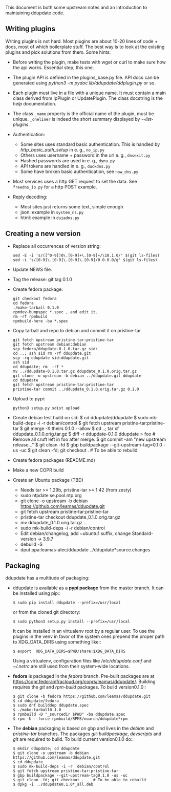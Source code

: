 This document is both some upstream notes and an introduction to
maintaining ddupdate code.

Writing plugins
---------------

Writing plugins is not hard. Most plugins are about 10-20 lines of code +
docs, most of which boilerplate stuff. The best way is to look at the
existing plugins and pick solutions from them. Some hints:

  - Before writing the plugin, make tests with wget or curl to make
    sure how the api works. Essential step, this one.

  - The plugin API is defined in the plugins\_base.py file. API docs can be
    generated using *python3 -m pydoc lib/ddupdate/ddplugin.py* or so.

  - Each plugin must live in a file with a unique name. It must contain a
    main class derived from IpPlugin or UpdatePlugin. The class docstring
    is the *help <plugin>* documentation.

  - The class ```_name``` property is the official name of the plugin, must
    be unique. ```_oneliner``` is indeed the short summary displayed by
    *--list-plugins*.

  - Authentication:
      - Some sites uses standard basic authentication. This is handled
        by *http_basic_auth_setup* in e. g., ```no_ip.py```
      - Others uses username + password in the url e. g., ```dnsexit.py```
      - Hashed passwords are used in e. g., ```dynu.py```
      - API tokens are handled in e. g., ```duckdns.py```
      - Some have broken basic authentication, see ```now_dns.py```

  - Most services uses a http GET request to set the data. See
    ```freedns_io.py``` for a http POST example.

  - Reply decoding:
      - Most sites just returns some text, simple enough
      - json: example in ```system_ns.py```
      - html: example in ```duiadns.py```

Creating a new version
----------------------

  - Replace all occurrences of version string:

        sed -E -i 's/([^0-9])0\.[0-9]+\.[0-9]+/\10.1.0/' $(git ls-files)
        sed -i 's/[0-9]\.[0-9]\.[0-9]\.[0-9]/0.0.0.0/g' $(git ls-files)

  - Update NEWS file.

  - Tag the release: git tag 0.1.0

  - Create fedora package:

        git checkout fedora
        cd fedora
        ./make-tarball 0.1.0
        rpmdev-bumpspec *.spec , and edit it.
        rm -rf rpmbuild
        rpmbuild-here -ba *.spec

  - Copy tarball and repo to debian and commit it on pristine-tar

        git fetch upstream pristine-tar:pristine-tar
        git fetch upstream debian:debian
        scp fedora/ddupdate-0.1.0.tar.gz sid:
        cd ..; ssh sid rm -rf ddupdate.git
        scp -rq ddupdate sid:ddupdate.git
        ssh sid
        cd ddupdate; rm  -rf *
        mv ../ddupdate-0.1.0.tar.gz ddupdate_0.1.0.orig.tar.gz
        git clone -o upstream -b debian ../ddupdate.git ddupdate
        cd ddupdate
        git fetch upstream pristine-tar:pristine-tar
        pristine-tar commit ../ddupdate_0.1.0.orig.tar.gz 0.1.0

  - Upload to pypi:

        python3 setup.py sdist upload

  - Create debian  test huild on sid:
        $ cd ddupdate/ddupdate
        $ sudo mk-build-deps -i -r  debian/control
        $ git fetch upstream pristine-tar:pristine-tar
        $ git merge -X theirs 0.1.0 --allow
        $ cd ..; tar xf ddupdate_0.1.0.orig.tar.gz
        $ diff -r ddupdate-0.1.0 ddupdate > foo
        # Remove all cruft left in foo after merge.
        $ git commit -am "new upstream release..."
        $ git  clean -fd
        $ gbp buildpackage --git-upstream-tag=0.1.0 -us -uc
        $ git clean -fd; git checkout .    # To be able to rebuild

  - Create fedora packages (README.md)
  - Make a new COPR build
  - Create an Ubuntu package (TBD)
    - Needs tar >= 1.29b, pristine-tar >= 1.42 (from zesty)
    - sudo ntpdate se.pool.ntp.org
    - git clone -o upstream -b debian https://github.com/leamas/ddupdate.git
    - git fetch upstream pristine-tar:pristine-tar
    - pristine-tar checkout ddupdate\_0.1.0.orig.tar.gz
    - mv ddupdate\_0.1.0.orig.tar.gz ..
    - sudo mk-build-deps -i -r debian/control
    - Edit debian/changelog, add ~ubuntu1 suffix, change Standard-version
      -> 3.9.7
    - debuild -S
    - dput ppa:leamas-alec/ddupdate ../ddupdate\*source.changes

Packaging
---------

ddupdate has a multitude of packaging:

  - ddupdate is available as a **pypi package** from the master branch. It
    can be installed using pip::

        $ sudo pip install ddupdate --prefix=/usr/local

    or from the cloned git directory:

        $ sudo python3 setup.py install --prefix=/usr/local

    It can be installed in an virtualenv root by a regular user. To use
    the plugins in the venv in favor of the system ones prepend the proper
    path to XDG\_DATA\_DIRS using something like::

        $ export  XDG_DATA_DIRS=$PWD/share:$XDG_DATA_DIRS

    Using a virtualenv, configuration files like */etc/ddupdate.conf* and
    *~/.netrc* are still used from their system-wide locations.

  - **fedora** is packaged in the *fedora* branch.  Pre-built packages are
    at https://copr.fedorainfracloud.org/coprs/leamas/ddupdate/. Building
    requires the *git* and *rpm-build* packages. To build version0.1.0::

        $ git clone -b fedora https://github.com/leamas/ddupdate.git
        $ cd ddupdate/fedora
        $ sudo dnf builddep ddupdate.spec
        $ ./make-tarball0.1.0
        $ rpmbuild -D "_sourcedir $PWD" -ba ddupdate.spec
        $ rpm -U --force rpmbuild/RPMS/noarch/ddupdate*rpm

  - The **debian** packaging is based on gbp and lives in the *debian* and
    *pristine-tar* branches.  The packages *git-buildpackage*, *devscripts*
    and *git*  are required to build. To build current version0.1.0 do::

        $ mkdir ddupdate; cd ddupdate
        $ git clone -o upstream -b debian https://github.com/leamas/ddupdate.git
        $ cd ddupdate
        $ sudo mk-build-deps -i -r  debian/control
        $ git fetch upstream pristine-tar:pristine-tar
        $ gbp buildpackage --git-upstream-tag0.1.0 -us -uc
        $ git clean -fd; git checkout .    # To be able to rebuild
        $ dpkg -i ../ddupdate0.1.0*_all.deb
